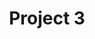 ---
title: "Project 3"
description: "created a card game called Hearts in C#" 
link: "http://linktoproject3.dev/project3"
---